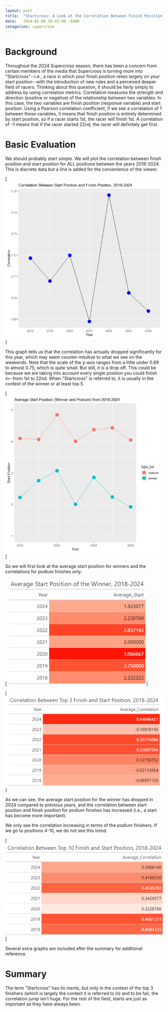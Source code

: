 ```yaml
---
layout: post
title:  "Startcross: A Look at the Correlation Between Finish Position and Start Position in Supercross"
date:   2024-05-08 16:42:00 -0400
categories: supercross
---
```

# Background
Throughout the 2024 Supercross season, there has been a concern from certain members of the media that Supercross is turning more into "Startcross"--i.e., a race in which your finish position relies largely on your start position--with the introduction of new rules and a perceived deeper field of racers. Thinking about this question, it should be fairly simply to address by using correlation metrics. Correlation measures the strength and direction (positive or negative) of the relationship between two variables. In this case, the two variables are finish position (response variable) and start position. Using a Pearson correlation coefficient, if we see a correlation of 1 between these variables, it means that finish position is entirely determined by start position, so if a racer starts 1st, the racer will finish 1st. A correlation of -1 means that if the racer started 22nd, the racer will definitely get first.

# Basic Evaluation
We should probably start simple. We will plot the correlation between finish position and start position for ALL positions between the years 2018-2024. This is discrete data but a line is added for the convenience of the viewer.

[![](../images/startcross/corr_allyears.png)]

This graph tells us that the correlation has actually dropped significantly for this year, which may seem counter-intuitive to what we see on the weekends. Note that the scale of the y-axis ranges from a little under 0.69 to almost 0.75, which is quite small. But still, it is a drop off. This could be because we are taking into account every single position you could finish in--from 1st to 22nd. When "Startcross" is referred to, it is usually in the context of the winner or at least top 5. 

[![](../images/startcross/avg_start_chart.png)]

So we will first look at the average start position for winners and the correlations for podium finishes only.

[![](../images/startcross/winner_start_heatmap.png)]

[![](../images/startcross/podium_corr.png)]

As we can see, the average start position for the winner has dropped in 2024 compared to previous years, and the correlation between start position and finish position for podium finishes has increased (i.e., a start has become more important).

We only see the correlation increasing in terms of the podium finishers. If we go to positions 4-10, we do not see this trend.

[![](../images/startcross/top10_corr.png)]

Several extra graphs are included after the summary for additional reference.

# Summary
The term "Startcross" has its merits, but only in the context of the top 3 finishers (which is largely the context it is referred to in) and to be fair, the correlation jump isn't huge. For the rest of the field, starts are just as important as they have always been.

